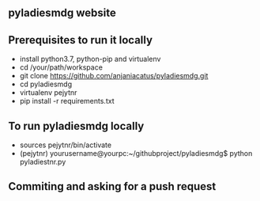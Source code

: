 ## pyladiesmdg website 
## Prerequisites to run it locally
- install python3.7, python-pip and virtualenv
- cd /your/path/workspace
- git clone  https://github.com/anjaniacatus/pyladiesmdg.git 
- cd pyladiesmdg
- virtualenv pejytnr
- pip install -r requirements.txt
## To run pyladiesmdg locally
- sources pejytnr/bin/activate
- (pejytnr) yourusername@yourpc:~/githubproject/pyladiesmdg$  python pyladiestnr.py
## Commiting and asking for a push request
